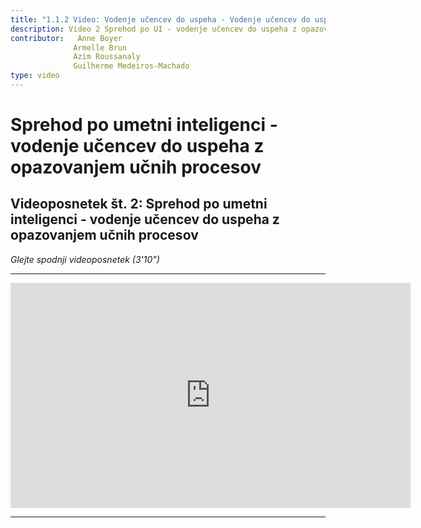 ```yaml
---
title: "1.1.2 Video: Vodenje učencev do uspeha - Vodenje učencev do uspeha"
description: Video 2 Sprehod po UI - vodenje učencev do uspeha z opazovanjem učnih procesov
contributor:   Anne Boyer
              Armelle Brun
              Azim Roussanaly
              Guilherme Medeiros-Machado
type: video
---
```

# Sprehod po umetni inteligenci - vodenje učencev do uspeha z opazovanjem učnih procesov
## Videoposnetek št. 2: Sprehod po umetni inteligenci - vodenje učencev do uspeha z opazovanjem učnih procesov
_Glejte spodnji videoposnetek (3'10")_

----------
<center><iframe width="640" height="360" src="https://www.youtube.com/embed/ESx1tF64iZk?rel=0&showinfo=0&cc_load_policy=1&hl=fr&modestbranding=1" frameborder="0" allowfullscreen></iframe></center>

-----------
